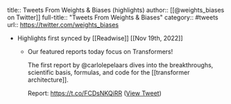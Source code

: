 title:: Tweets From Weights & Biases (highlights)
author:: [[@weights_biases on Twitter]]
full-title:: "Tweets From Weights & Biases"
category:: #tweets
url:: https://twitter.com/weights_biases

- Highlights first synced by [[Readwise]] [[Nov 19th, 2022]]
	- Our featured reports today focus on Transformers!
	  
	  The first report by @carlolepelaars dives into the breakthroughs, scientific basis, formulas, and code for the [[transformer architecture]].
	  
	  Report: https://t.co/FCDsNKQiRR ([View Tweet](https://twitter.com/weights_biases/status/1346870088654323712))